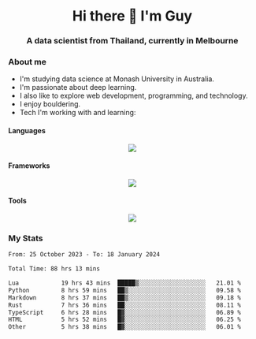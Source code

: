 <h1 align="center">Hi there 👋 I'm Guy</h1>
<h3 align="center">A data scientist from Thailand, currently in Melbourne</h3>

### About me

- I'm studying data science at Monash University in Australia.
- I'm passionate about deep learning.
- I also like to explore web development, programming, and technology.
- I enjoy bouldering.
- Tech I'm working with and learning:

#### Languages

<div align="center">
    <img src="https://skillicons.dev/icons?i=py,ts,js,html,css,rust" />
</div>

#### Frameworks

<div align="center">
    <img src="https://skillicons.dev/icons?i=pytorch,tensorflow,fastapi,react" /><br>
</div>

#### Tools

<div align="center">
    <img src="https://skillicons.dev/icons?i=postgres,redis,docker" /><br>
</div>

### My Stats

<!--START_SECTION:waka-->

```txt
From: 25 October 2023 - To: 18 January 2024

Total Time: 88 hrs 13 mins

Lua            19 hrs 43 mins  █████▒░░░░░░░░░░░░░░░░░░░   21.01 %
Python         8 hrs 59 mins   ██▒░░░░░░░░░░░░░░░░░░░░░░   09.58 %
Markdown       8 hrs 37 mins   ██▒░░░░░░░░░░░░░░░░░░░░░░   09.18 %
Rust           7 hrs 36 mins   ██░░░░░░░░░░░░░░░░░░░░░░░   08.11 %
TypeScript     6 hrs 28 mins   █▓░░░░░░░░░░░░░░░░░░░░░░░   06.89 %
HTML           5 hrs 52 mins   █▓░░░░░░░░░░░░░░░░░░░░░░░   06.25 %
Other          5 hrs 38 mins   █▓░░░░░░░░░░░░░░░░░░░░░░░   06.01 %
```

<!--END_SECTION:waka-->
